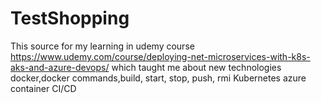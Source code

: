 # TestShopping
This source for my learning in udemy course https://www.udemy.com/course/deploying-net-microservices-with-k8s-aks-and-azure-devops/ which taught me about new technologies
docker,docker commands,build, start, stop, push, rmi
Kubernetes
azure container
CI/CD
